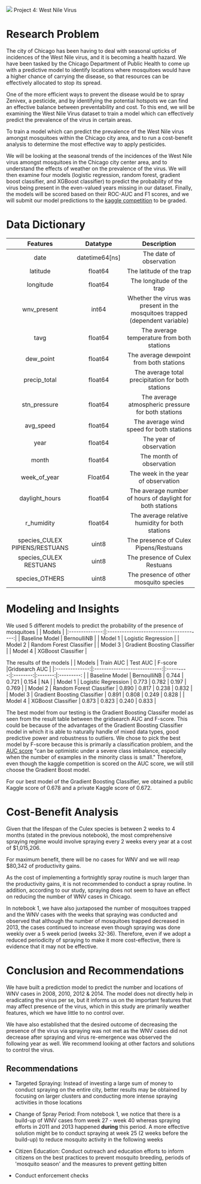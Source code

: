 ![](https://ga-dash.s3.amazonaws.com/production/assets/logo-9f88ae6c9c3871690e33280fcf557f33.png) Project 4: West Nile Virus

# Research Problem

The city of Chicago has been having to deal with seasonal upticks of incidences of the West Nile virus, and it is becoming a health hazard. We have been tasked by the Chicago Department of Public Health to come up with a predictive model to identify locations where mosquitoes would have a higher chance of carrying the disease, so that resources can be effectively allocated to stop its spread.

One of the more efficient ways to prevent the disease would be to spray Zenivex, a pesticide, and by identifying the potential hotspots we can find an effective balance between preventability and cost. To this end, we will be examining the West Nile Virus dataset to train a model which can effectively predict the prevalence of the virus in certain areas.

To train a model which can predict the prevalence of the West Nile virus amongst mosquitoes within the Chicago city area, and to run a cost-benefit analysis to determine the most effective way to apply pesticides.

We will be looking at the seasonal trends of the incidences of the West Nile virus amongst mosquitoes in the Chicago city center area, and to understand the effects of weather on the prevalence of the virus. We will then examine four models (logistic regression, random forest, gradient boost classifier, and XGBoost classifier) to predict the probability of the virus being present in the even-valued years missing in our dataset. Finally, the models will be scored based on their ROC-AUC and F1 scores, and we will submit our model predictions to the [kaggle competition](https://www.kaggle.com/c/predict-west-nile-virus/overview) to be graded.

# Data Dictionary

|             Features                   | Datatype       | Description   |
|:------------------------------:|:--------------:|:-------------:|
| date                           | datetime64[ns] | The date of observation           |
| latitude                       | float64        | The latitude of the trap             |
| longitude                      | float64        | The longitude of the trap             |
| wnv_present                    | int64          | Whether the virus was present in the mosquitoes trapped (dependent variable)            |
| tavg                           | float64        | The average temperature from both stations             |
| dew_point                      | float64        | The average dewpoint from both stations             |
| precip_total                   | float64        | The average total precipitation for both stations             |
| stn_pressure                   | float64        | The average atmospheric pressure for both stations             |
| avg_speed                      | float64        | The average wind speed for both stations             |
| year                           | float64        | The year of observation             |
| month                          | float64        | The month of observation             |
| week_of_year                   | Float64        | The week in the year of observation             |
| daylight_hours                 | float64        | The average number of hours of daylight for both stations             |
| r_humidity                     | float64        | The average relative humidity for both stations             |
| species_CULEX PIPIENS/RESTUANS | uint8          | The presence of Culex Pipens/Restuans             |
| species_CULEX RESTUANS         | uint8          | The presence of Culex Restuans             |
| species_OTHERS                 | uint8          | The presence of other mosquito species             |

# Modeling and Insights

We used 5 different models to predict the probability of the presence of mosquitoes
|                |                  Models                 |
|:--------------:|:---------------------------------------:|
| Baseline Model |               BernoulliNB               |
|     Model 1    |            Logistic Regression          |
|     Model 2    |          Random Forest Classifier       |
|     Model 3    |        Gradient Boosting Classifier     |
|     Model 4    |              XGBoost Classifier         |

The results of the models
|                |            Models            | Train AUC | Test AUC | F-score |Gridsearch AUC |
|:--------------:|:----------------------------:|:---------:|:--------:|:-------:|:---------:    |
| Baseline Model |          BernoulliNB         |   0.744   |   0.721  |  0.154  |    NA     |
|     Model 1    |      Logistic Regression     |   0.773   |   0.782  |  0.197  |   0.769   |
|     Model 2    |   Random Forest Classifier   |   0.890   |   0.817  |  0.238  |   0.832   |
|     Model 3    | Gradient Boosting Classifier |   0.891   |   0.808  |  0.249  |   0.828   |
|     Model 4    |      XGBoost Classifier      |   0.873   |   0.823  |  0.240  |   0.833   |

The best model from our testing is the Gradient Boosting Classifer model as seen from the result table between the gridsearch AUC and F-score. This could be because of the advantages of the Gradient Boosting Classifier model in which it is able to naturally handle of mixed data types, good predictive power and robustness to outliers. We chose to pick the best model by F-score because this is primarily a classification problem, and the [AUC score](https://machinelearningmastery.com/tour-of-evaluation-metrics-for-imbalanced-classification/) "can be optimistic under a severe class imbalance, especially when the number of examples in the minority class is small." Therefore, even though the kaggle competition is scored on the AUC score, we will still choose the Gradient Boost model.

For our best model of the Gradient Boosting Classifier, we obtained a public Kaggle score of 0.678 and a private Kaggle score of 0.672.

# Cost-Benefit Analysis

Given that the lifespan of the Culex species is between 2 weeks to 4 months (stated in the previous notebook), the most comprehensive spraying regime would involve spraying every 2 weeks every year at a cost of $1,015,206.

For maximum benefit, there will be no cases for WNV and we will reap $80,342 of productivity gains.

As the cost of implementing a fortnightly spray routine is much larger than the productivity gains, it is not recommended to conduct a spray routine. In addition, according to our study, spraying does not seem to have an effect on reducing the number of WNV cases in Chicago.

In notebook 1, we have also juxtaposed the number of mosquitoes trapped and the WNV cases with the weeks that spraying was conducted and observed that although the number of mosquitoes trapped decreased in 2013, the cases continued to increase even though spraying was done weekly over a 5 week period (weeks 32-36). Therefore, even if we adopt a reduced periodicity of spraying to make it more cost-effective, there is evidence that it may not be effective.

# Conclusion and Recommendations

We have built a prediction model to predict the number and locations of WNV cases in 2008, 2010, 2012 & 2014. The model does not directly help in eradicating the virus per se, but it informs us on the important features that may affect presence of the virus, which in this study are primarily weather features, which we have little to no control over.

We have also established that the desired outcome of decreasing the presence of the virus via spraying was not met as the WNV cases did not decrease after spraying and virus re-emergence was observed the following year as well. We recommend looking at other factors and solutions to control the virus.


## Recommendations

* Targeted Spraying: Instead of investing a large sum of money to conduct spraying on the entire city, better results may be obtained by focusing on larger clusters and conducting more intense spraying activities in those locations

* Change of Spray Period: From notebook 1, we notice that there is a build-up of WNV cases from week 27 - week 40 whereas spraying efforts in 2011 and 2013 happened **during** this period. A more effective solution might be to conduct spraying at week 25 (2 weeks before the build-up) to reduce mosquito activity in the following weeks

* Citizen Education: Conduct outreach and education efforts to inform citizens on the best practices to prevent mosquito breeding, periods of 'mosquito season' and the measures to prevent getting bitten

* Conduct enforcement checks
